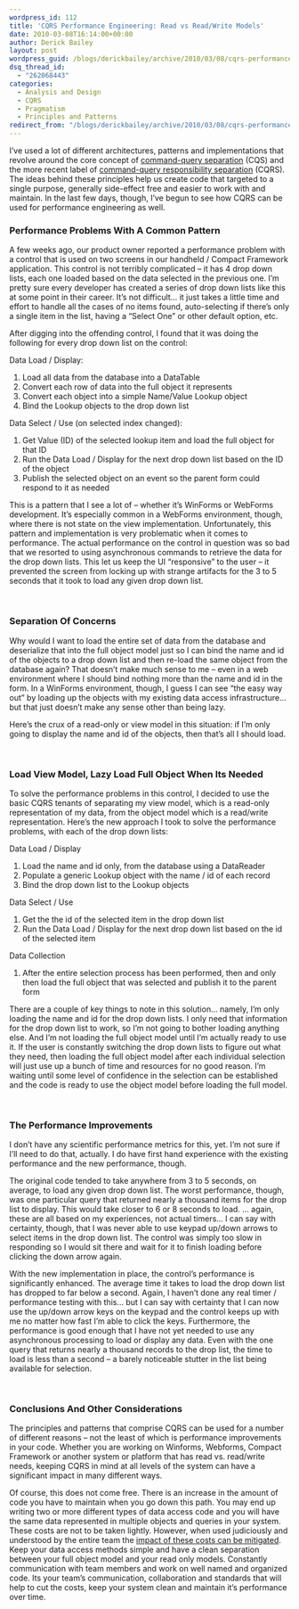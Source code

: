 ```yaml
---
wordpress_id: 112
title: 'CQRS Performance Engineering: Read vs Read/Write Models'
date: 2010-03-08T16:14:00+00:00
author: Derick Bailey
layout: post
wordpress_guid: /blogs/derickbailey/archive/2010/03/08/cqrs-performance-engineering-read-vs-read-write-models.aspx
dsq_thread_id:
  - "262068443"
categories:
  - Analysis and Design
  - CQRS
  - Pragmatism
  - Principles and Patterns
redirect_from: "/blogs/derickbailey/archive/2010/03/08/cqrs-performance-engineering-read-vs-read-write-models.aspx/"
---
```

I&rsquo;ve used a lot of different architectures, patterns and implementations that revolve around the core concept of [command-query separation](http://en.wikipedia.org/wiki/Command-query_separation) (CQS) and the more recent label of [command-query responsibility separation](http://www.udidahan.com/2009/12/09/clarified-cqrs/) (CQRS). The ideas behind these principles help us create code that targeted to a single purpose, generally side-effect free and easier to work with and maintain. In the last few days, though, I&rsquo;ve begun to see how CQRS can be used for performance engineering as well.

### Performance Problems With A Common Pattern

A few weeks ago, our product owner reported a performance problem with a control that is used on two screens in our handheld / Compact Framework application. This control is not terribly complicated &ndash; it has 4 drop down lists, each one loaded based on the data selected in the previous one. I&rsquo;m pretty sure every developer has created a series of drop down lists like this at some point in their career. It&rsquo;s not difficult&hellip; it just takes a little time and effort to handle all the cases of no items found, auto-selecting if there&rsquo;s only a single item in the list, having a &ldquo;Select One&rdquo; or other default option, etc. 

After digging into the offending control, I found that it was doing the following for every drop down list on the control:

Data Load / Display:

  1. Load all data from the database into a DataTable
  2. Convert each row of data into the full object it represents
  3. Convert each object into a simple Name/Value Lookup object
  4. Bind the Lookup objects to the drop down list

Data Select / Use (on selected index changed):

  1. Get Value (ID) of the selected lookup item and load the full object for that ID
  2. Run the Data Load / Display for the next drop down list based on the ID of the object
  3. Publish the selected object on an event so the parent form could respond to it as needed

This is a pattern that I see a lot of &ndash; whether it&rsquo;s WinForms or WebForms development. It&rsquo;s especially common in a WebForms environment, though, where there is not state on the view implementation. Unfortunately, this pattern and implementation is very problematic when it comes to performance. The actual performance on the control in question was so bad that we resorted to using asynchronous commands to retrieve the data for the drop down lists. This let us keep the UI &ldquo;responsive&rdquo; to the user &ndash; it prevented the screen from locking up with strange artifacts for the 3 to 5 seconds that it took to load any given drop down list.

&nbsp;

### Separation Of Concerns

Why would I want to load the entire set of data from the database and deserialize that into the full object model just so I can bind the name and id of the objects to a drop down list and then re-load the same object from the database again? That doesn&rsquo;t make much sense to me &ndash; even in a web environment where I should bind nothing more than the name and id in the form. In a WinForms environment, though, I guess I can see &ldquo;the easy way out&rdquo; by loading up the objects with my existing data access infrastructure&hellip; but that just doesn&rsquo;t make any sense other than being lazy. 

Here&rsquo;s the crux of a read-only or view model in this situation: if I&rsquo;m only going to display the name and id of the objects, then that&rsquo;s all I should load.

&nbsp;

### Load View Model, Lazy Load Full Object When Its Needed

To solve the performance problems in this control, I decided to use the basic CQRS tenants of separating my view model, which is a read-only representation of my data, from the object model which is a read/write representation. Here&rsquo;s the new approach I took to solve the performance problems, with each of the drop down lists:

Data Load / Display

  1. Load the name and id only, from the database using a DataReader
  2. Populate a generic Lookup object with the name / id of each record
  3. Bind the drop down list to the Lookup objects

Data Select / Use

  1. Get the the id of the selected item in the drop down list
  2. Run the Data Load / Display for the next drop down list based on the id of the selected item

Data Collection

  1. After the entire selection process has been performed, then and only then load the full object that was selected and publish it to the parent form

There are a couple of key things to note in this solution&hellip; namely, I&rsquo;m only loading the name and id for the drop down lists. I only need that information for the drop down list to work, so I&rsquo;m not going to bother loading anything else. And I&rsquo;m not loading the full object model until I&rsquo;m actually ready to use it. If the user is constantly switching the drop down lists to figure out what they need, then loading the full object model after each individual selection will just use up a bunch of time and resources for no good reason. I&rsquo;m waiting until some level of confidence in the selection can be established and the code is ready to use the object model before loading the full model.

&nbsp;

### The Performance Improvements

I don&rsquo;t have any scientific performance metrics for this, yet. I&rsquo;m not sure if I&rsquo;ll need to do that, actually. I do have first hand experience with the existing performance and the new performance, though.

The original code tended to take anywhere from 3 to 5 seconds, on average, to load any given drop down list. The worst performance, though, was one particular query that returned nearly a thousand items for the drop list to display. This would take closer to 6 or 8 seconds to load. &hellip; again, these are all based on my experiences, not actual timers&hellip; I can say with certainty, though, that I was never able to use keypad up/down arrows to select items in the drop down list. The control was simply too slow in responding so I would sit there and wait for it to finish loading before clicking the down arrow again.

With the new implementation in place, the control&rsquo;s performance is significantly enhanced. The average time it takes to load the drop down list has dropped to far below a second. Again, I haven&rsquo;t done any real timer / performance testing with this&hellip; but I can say with certainty that I can now use the up/down arrow keys on the keypad and the control keeps up with me no matter how fast I&rsquo;m able to click the keys. Furthermore, the performance is good enough that I have not yet needed to use any asynchronous processing to load or display any data. Even with the one query that returns nearly a thousand records to the drop list, the time to load is less than a second &ndash; a barely noticeable stutter in the list being available for selection.

&nbsp;

### Conclusions And Other Considerations

The principles and patterns that comprise CQRS can be used for a number of different reasons &ndash; not the least of which is performance improvements in your code. Whether you are working on Winforms, Webforms, Compact Framework or another system or platform that has read vs. read/write needs, keeping CQRS in mind at all levels of the system can have a significant impact in many different ways. 

Of course, this does not come free. There is an increase in the amount of code you have to maintain when you go down this path. You may end up writing two or more different types of data access code and you will have the same data represented in multiple objects and queries in your system. These costs are not to be taken lightly. However, when used judiciously and understood by the entire team the [impact of these costs can be mitigated](http://codebetter.com/blogs/gregyoung/archive/2010/02/15/cqrs-is-more-work-because-of-the-read-model.aspx). Keep your data access methods simple and have a clean separation between your full object model and your read only models. Constantly communication with team members and work on well named and organized code. Its your team&rsquo;s communication, collaboration and standards that will help to cut the costs, keep your system clean and maintain it&rsquo;s performance over time.
